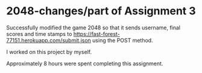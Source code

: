 # 2048-changes/part of Assignment 3

Successfully modified the game 2048 so that it sends username, final scores and time stamps to https://fast-forest-77151.herokuapp.com/submit.json using the POST method. 

I worked on this project by myself.

Approximately 8 hours were spent completing this assignment. 